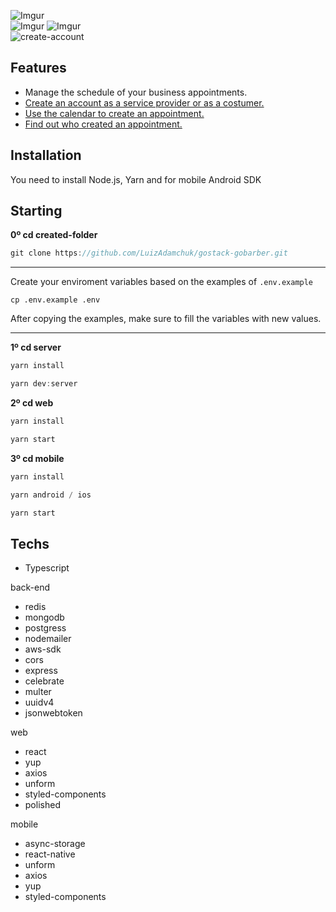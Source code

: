 

![Imgur](https://i.imgur.com/KhAxp6Pl.png)    <br/>![Imgur](https://i.imgur.com/62I3932m.png) ![Imgur](https://i.imgur.com/XM6QVOom.png) 
<br/>![create-account](https://media.giphy.com/media/jVNE7r8kiEsac61GNZ/giphy.gif)
 
## Features
- Manage the schedule of your business appointments.
- [Create an account as a service provider or as a costumer.](https://i.imgur.com/klYLDGA.png)
- [Use the calendar to create an appointment.](https://media.giphy.com/media/jVNE7r8kiEsac61GNZ/giphy.gif) 
- [Find out who created an appointment.](https://i.imgur.com/IXjC48Q.png)

## Installation

You need to install Node.js, Yarn and for mobile Android SDK

## Starting

**0º cd created-folder**

```jsx
git clone https://github.com/LuizAdamchuk/gostack-gobarber.git

```
----
Create your enviroment variables based on the examples of  `.env.example`

`cp .env.example .env`

After copying the examples, make sure to fill the variables with new values.

---

**1º cd server**

```jsx
yarn install

```
```jsx
yarn dev:server

```
**2º cd web**

```jsx
yarn install

```
```jsx
yarn start

```

**3º cd mobile**

```jsx
yarn install

```

```jsx
yarn android / ios

```

```jsx
yarn start

```


## Techs

-   Typescript

back-end


-	redis
-	mongodb
-	postgress
-	nodemailer
- aws-sdk
- cors
- express
- celebrate
- multer
- uuidv4
- jsonwebtoken

web


- react
- yup
- axios
- unform
- styled-components
- polished

mobile

- async-storage 
- react-native
- unform
- axios
- yup
- styled-components
